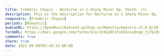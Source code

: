 ```yaml
---
title: Frédéric Chopin - Nocturne in C-Sharp Minor Op. Posth. (1)
description: This is the description for Nocturne in C-Sharp Minor Op. Posth. by Frédéric Chopin
composers: [Frédéric Chopin]
periods: [Romantic]
audioURL: https://OpenMusicDataset.github.io/Maestro/maestro-v3.0.0/2014/MIDI-UNPROCESSED_04-05_R1_2014_MID--AUDIO_05_R1_2014_wav--6.midi
formURL: https://docs.google.com/forms/d/e/1FAIpQLSfuSE4nsu0nqm_tj7bZZbwiGa43N2Fl6H-uvugtfm-VA0Ie0w/viewform
comments: true
share: true
date: 2021-08-08T07:43:13-06:00
---
```

